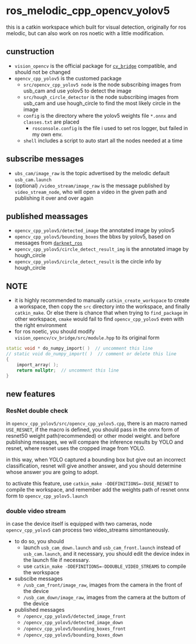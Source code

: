 # ros_melodic_cpp_opencv_yolov5
this is a catkin workspace which built for visual detection, originally for ros melodic, but can also work on ros noetic with a little modification.

## cunstruction
+ `vision_opencv` is the official package for [`cv_bridge`](https://github.com/ros-perception/vision_opencv/tree/noetic) compatible, and should not be changed
+ `opencv_cpp_yolov5` is the customed package
  + `src/opencv_cpp_yolov5 node` is the node subscribing images from usb_cam and use yolov5 to detect the image
  + `src/hough_circle_detector` is the node subscribing images from usb_cam and use hough_circle to find the most likely circle in the image
  + `config` is the directory where the yolov5 weights file `*.onnx` and `classes.txt` are placed
    + `rosconsole.config` is the file i used to set ros logger, but failed in my own env.
  + `shell` includes a script to auto start all the nodes needed at a time

## subscribe messages
+ `ubs_cam/image_raw` is the topic advertised by the melodic default `usb_cam.launch` 
+ (optional) `/video_stream/image_raw` is the message published by `video_stream_node`, who will open a video in the given path and publishing it over and over again

## published meassages
+ `opencv_cpp_yolov5/detected_image`  the annotated image by yolov5
+ `opencv_cpp_yolov5/bounding_boxes` the bbxs by yolov5, based on messages from [`darknet_ros`](https://github.com/leggedrobotics/darknet_ros)
+ `opencv_cpp_yolov5/circle_detect_result_img` is the annotated image by hough_circle
+ `opencv_cpp_yolov5/circle_detect_result` is the circle info by hough_circle

## NOTE
+ it is highly recommended to manually `catkin_create_workspace` to create a workspace, then copy the `src` directory into the workspace, and finally `catkin_make`. Or else there is chance that when trying to `find_package` in other workspace, `cmake` would fail to find `opencv_cpp_yolov5` even with the right environment
+ for ros noetic, you should modify `vision_opencv/cv_bridge/src/module.hpp` to its original form

```cpp
static void * do_numpy_import( )  // uncomment this line
// static void do_numpy_import( )  // comment or delete this line
{
    import_array( );
    return nullptr;  // uncomment this line
}
```

## new features
### ResNet double check
in `opencv_cpp_yolov5/src/opencv_cpp_yolov5.cpp`, there is an macro named `USE_RESNET`, if the macro is defined, you should pass in the onnx form of resnet50 weight path(recommended) or other model weight. and before publishing messages, we will compare the inference results by YOLO and resnet, where resnet uses the cropped image from YOLO.

in this way, when YOLO captured a bounding box but give out an incorrect classification, resnet will give another answer, and you should determine whose answer you are going to adopt.

to activate this feature, use `catkin_make -DDEFINITIONS=-DUSE_RESNET` to compile the workspace, and remember add the weights path of resnet onnx form to `opencv_cpp_yolov5.launch`

### double video stream
in case the device itself is equipped with two cameras, node `opencv_cpp_yolov5` can process two video_streams simontaneously. 
+ to do so, you should
  + launch `usb_cam_down.launch` and `usb_cam_front.launch` instead of `usb_cam.launch`, and it necessary, you should edit the device index in the launch file if necessary.
  + use `catkin_make -DDEFINITIONS=-DDOUBLE_VIDEO_STREAMS` to compile the workspace
+ subscibe messages
  + `/usb_cam_front/image_raw`, images from the camera in the front of the device
  + `/usb_cam_down/image_raw`, images from the camera at the buttom of the device
+ published messages
  + `/opencv_cpp_yolov5/detected_image_front`
  + `/opencv_cpp_yolov5/detected_image_down`
  + `/opencv_cpp_yolov5/bounding_boxes_front`
  + `/opencv_cpp_yolov5/bounding_boxes_down`
